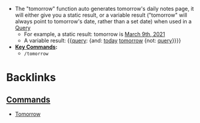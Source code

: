 - The "tomorrow" function auto generates tomorrow's daily notes page, it will either give you a static result, or a variable result ("tomorrow" will always point to tomorrow's date, rather than a set date) when used in a [Query](<Query.md>) 
    - For example, a static result: tomorrow is [March 9th, 2021](<March 9th, 2021.md>)
    - A variable result: {{[query](<query.md>): {and: [today](<today.md>) [tomorrow](<tomorrow.md>) {not: [query](<query.md>)}}}}
- **[Key Commands](<Key Commands.md>):**
    - `/tomorrow`

# Backlinks
## [ Commands](< Commands.md>)
- [Tomorrow](<Tomorrow.md>)


